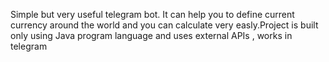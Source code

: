Simple but very useful telegram bot. It can help you to define current currency around the
world and you can calculate very easly.Project is built only using Java program language and uses external APIs , works in telegram
